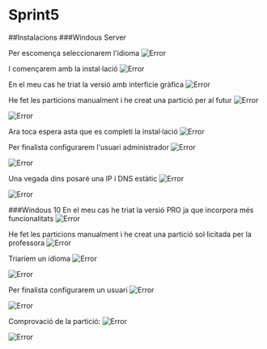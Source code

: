 # Sprint5
##Instalacions
###Windous Server

Per escomença seleccionarem l'idioma
![Error](./instalacioWS1.png)

I començarem amb la instal·lació
![Error](./instalacioWS11.png)

En el meu cas he triat la versió amb interfície gràfica
![Error](./instalacioWS12.png)

He fet les particions manualment i he creat una partició per al futur
![Error](./instalacioWS13.png)

![Error](./instalacioWS14.png)

Ara toca espera asta que es completi la instal·lació
![Error](./instalacioWS15.png)

Per finalista configurarem l'usuari administrador
![Error](./instalacioWS16.png)

![Error](./instalacioWS17.png)

Una vegada dins posaré una IP i DNS estàtic
![Error](./instalacioWS18.png)

![Error](./instalacioWS19.png)


###Windous 10
En el meu cas he triat la versió PRO ja que incorpora més funcionalitats
![Error](./instalacioW101.png)  

He fet les particions manualment i he creat una partició sol·licitada per la professora
![Error](./instalacioW102.png)

Triaríem un idioma
![Error](./instalacioW103.png)

![Error](./instalacioW104.png)

Per finalista configurarem un usuari
![Error](./instalacioW105.png)

![Error](./instalacioW106.png)  

Comprovació de la partició:
![Error](./instalacioW107.png)  

![Error](./instalacioW10.png)
